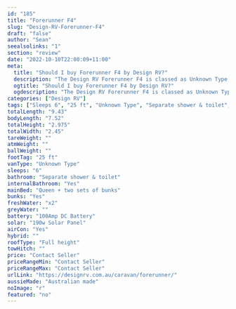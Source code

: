 ```yaml
---
id: "185"
title: "Forerunner F4"
slug: "Design-RV-Forerunner-F4"
draft: "false"
author: "Sean"
seealsolinks: "1"
section: "review"
date: "2022-10-10T22:00:09+11:00"
meta:
  title: "Should I buy Forerunner F4 by Design RV?"
  description: "The Design RV Forerunner F4 is classed as Unknown Type, and sleeps 6 people. It is Australian made and comes in at 25 ft. It generally has Separate shower & toilet."
  ogtitle: "Should I buy Forerunner F4 by Design RV?"
  ogdescription: "The Design RV Forerunner F4 is classed as Unknown Type, and sleeps 6 people. It is Australian made and comes in at 25 ft. It generally has Separate shower & toilet."
categories: ["Design RV"]
tags: ["Sleeps 6", "25 ft", "Unknown Type", "Separate shower & toilet", "Full height", "Price Unknown", "Australian made"]
totalLength: "9.43"
bodyLength: "7.52"
totalHeight: "2.975"
totalWidth: "2.45"
tareWeight: ""
atmWeight: ""
ballWeight: ""
footTag: "25 ft"
vanType: "Unknown Type"
sleeps: "6"
bathroom: "Separate shower & toilet"
internalBathroom: "Yes"
mainBed: "Queen + two sets of bunks"
bunks: "Yes"
freshWater: "x2"
greyWater: ""
battery: "100Amp DC Battery"
solar: "190w Solar Panel"
airCon: "Yes"
hybrid: ""
roofType: "Full height"
towHitch: ""
price: "Contact Seller"
priceRangeMin: "Contact Seller"
priceRangeMax: "Contact Seller"
urlLink: "https://designrv.com.au/caravan/forerunner/"
aussieMade: "Australian made"
noImage: "r"
featured: "no"
---
```

